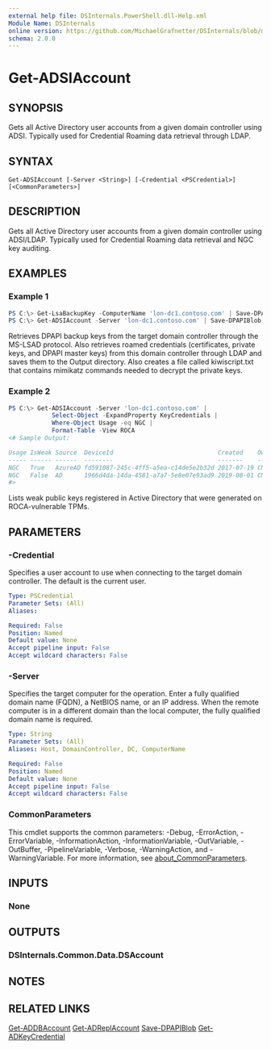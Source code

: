 ```yaml
---
external help file: DSInternals.PowerShell.dll-Help.xml
Module Name: DSInternals
online version: https://github.com/MichaelGrafnetter/DSInternals/blob/master/Documentation/PowerShell/Get-ADSIAccount.md
schema: 2.0.0
---
```


# Get-ADSIAccount

## SYNOPSIS
Gets all Active Directory user accounts from a given domain controller using ADSI. Typically used for Credential Roaming data retrieval through LDAP.

## SYNTAX

```
Get-ADSIAccount [-Server <String>] [-Credential <PSCredential>] [<CommonParameters>]
```

## DESCRIPTION

Gets all Active Directory user accounts from a given domain controller using ADSI/LDAP. Typically used for Credential Roaming data retrieval and NGC key auditing.

## EXAMPLES

### Example 1
```powershell
PS C:\> Get-LsaBackupKey -ComputerName 'lon-dc1.contoso.com' | Save-DPAPIBlob -DirectoryPath '.\Output'
PS C:\> Get-ADSIAccount -Server 'lon-dc1.contoso.com' | Save-DPAPIBlob -DirectoryPath '.\Output'
```

Retrieves DPAPI backup keys from the target domain controller through the MS-LSAD protocol. Also retrieves roamed credentials (certificates, private keys, and DPAPI master keys) from this domain controller through LDAP and saves them to the Output directory. Also creates a file called kiwiscript.txt that contains mimikatz commands needed to decrypt the private keys.

### Example 2
```powershell
PS C:\> Get-ADSIAccount -Server 'lon-dc1.contoso.com' |
            Select-Object -ExpandProperty KeyCredentials |
            Where-Object Usage -eq NGC |
            Format-Table -View ROCA
<# Sample Output:

Usage IsWeak Source  DeviceId                             Created    Owner
----- ------ ------  --------                             -------    -----
NGC   True   AzureAD fd591087-245c-4ff5-a5ea-c14de5e2b32d 2017-07-19 CN=John Doe,CN=Users,DC=contoso,DC=com
NGC   False  AD      1966d4da-14da-4581-a7a7-5e8e07e93ad9 2019-08-01 CN=Jane Doe,CN=Users,DC=contoso,DC=com
#>
```

Lists weak public keys registered in Active Directory that were generated on ROCA-vulnerable TPMs.

## PARAMETERS

### -Credential
Specifies a user account to use when connecting to the target domain controller. The default is the current user.

```yaml
Type: PSCredential
Parameter Sets: (All)
Aliases:

Required: False
Position: Named
Default value: None
Accept pipeline input: False
Accept wildcard characters: False
```

### -Server
Specifies the target computer for the operation. Enter a fully qualified domain name (FQDN), a NetBIOS name, or an IP address. When the remote computer is in a different domain than the local computer, the fully qualified domain name is required.

```yaml
Type: String
Parameter Sets: (All)
Aliases: Host, DomainController, DC, ComputerName

Required: False
Position: Named
Default value: None
Accept pipeline input: False
Accept wildcard characters: False
```

### CommonParameters
This cmdlet supports the common parameters: -Debug, -ErrorAction, -ErrorVariable, -InformationAction, -InformationVariable, -OutVariable, -OutBuffer, -PipelineVariable, -Verbose, -WarningAction, and -WarningVariable. For more information, see [about_CommonParameters](http://go.microsoft.com/fwlink/?LinkID=113216).

## INPUTS

### None

## OUTPUTS

### DSInternals.Common.Data.DSAccount

## NOTES

## RELATED LINKS

[Get-ADDBAccount](Get-ADDBAccount.md)
[Get-ADReplAccount](Get-ADReplAccount.md)
[Save-DPAPIBlob](Save-DPAPIBlob.md)
[Get-ADKeyCredential](Get-ADKeyCredential.md)
